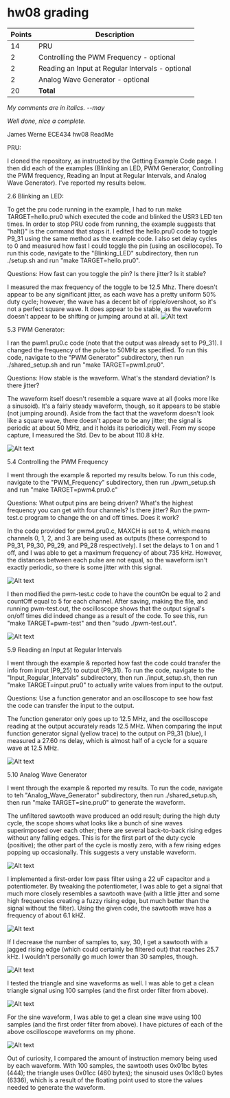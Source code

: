 # hw08 grading

| Points      | Description |
| ----------- | ----------- |
| 14 | PRU
|  2 | Controlling the PWM Frequency - optional
|  2 | Reading an Input at Regular Intervals - optional
|  2 | Analog Wave Generator - optional
| 20 | **Total**

*My comments are in italics. --may*

*Well done, nice a complete.*


James Werne
ECE434
hw08 ReadMe

PRU:

I cloned the repository, as instructed by the Getting Example Code page. I then did each of the examples (Blinking an LED, PWM Generator, Controlling the PWM frequency, Reading an Input at Regular Intervals, and Analog Wave Generator). I've reported my results below.


2.6 Blinking an LED:

To get the pru code running in the example, I had to run make TARGET=hello.pru0 which executed the code and blinked the USR3 LED ten times. In order to stop PRU code from running, the example suggests that "halt()" is the command that stops it.
I edited the hello.pru0 code to toggle P9_31 using the same method as the example code. I also set delay cycles to 0 and measured how fast I could toggle the pin (using an oscillocope). To run this code, navigate to the "Blinking_LED" subdirectory, then run ./setup.sh and run "make TARGET=hello.pru0".


Questions: How fast can you toggle the pin? Is there jitter? Is it stable?

I measured the max frequency of the toggle to be 12.5 Mhz. There doesn't appear to be any significant jitter, as each wave has a pretty uniform 50% duty cycle; however, the wave has a decent bit of ripple/overshoot, so it's not a perfect square wave. It does appear to be stable, as the waveform doesn't appear to be shifting or jumping around at all.
![Alt text](hw08_Blinking_LED.jpg?raw=true "Title")


5.3 PWM Generator:

I ran the pwm1.pru0.c code (note that the output was already set to P9_31). I changed the frequency of the pulse to 50MHz as specified. To run this code, navigate to the "PWM Generator" subdirectory, then run ./shared_setup.sh and run "make TARGET=pwm1.pru0".

Questions: How stable is the waveform. What's the standard deviation? Is there jitter?

The waveform itself doesn't resemble a square wave at all (looks more like a sinusoid). It's a fairly steady waveform, though, so it appears to be stable (not jumping around). Aside from the fact that the waveform doesn't look like a square wave, there doesn't appear to be any jitter; the signal is periodic at about 50 MHz, and it holds its periodicity well.
From my scope capture, I measured the Std. Dev to be about 110.8 kHz.

![Alt text](hw08_PWM_Generator.jpg?raw=true "Title")



5.4 Controlling the PWM Frequency

I went through the example & reported my results below. To run this code, navigate to the "PWM_Frequency" subdirectory, then run ./pwm_setup.sh and run "make TARGET=pwm4.pru0.c"

Questions: What output pins are being driven? What's the highest frequency you can get with four channels? Is there jitter? Run the pwm-test.c program to change the on and off times. Does it work?

In the code provided for pwm4.pru0.c, MAXCH is set to 4, which means channels 0, 1, 2, and 3 are being used as outputs (these correspond to P9_31, P9_30, P9_29, and P9_28 respectively). I set the delays to 1 on and 1 off, and I was able to get a maximum frequency of about 735 kHz. However, the distances between each pulse are not equal, so the waveform isn't exactly periodic, so there is some jitter with this signal.

![Alt text](hw08_PWM_MaxFreq.jpg?raw=true "Title")

I then modified the pwm-test.c code to have the countOn be equal to 2 and countOff equal to 5 for each channel. After saving, making the file, and running pwm-test.out, the oscilloscope shows that the output signal's on/off times did indeed change as a result of the code. To see this, run "make TARGET=pwm-test" and then "sudo ./pwm-test.out".

![Alt text](hw08_PWM_Test.jpg?raw=true "Title")


5.9 Reading an Input at Regular Intervals

I went through the example & reported how fast the code could transfer the info from input (P9_25) to output (P9_31). To run the code, navigate to the "Input_Regular_Intervals" subdirectory, then run ./input_setup.sh, then run "make TARGET=input.pru0" to actually write values from input to the output.

Questions: Use a function generator and an oscilloscope to see how fast the code can transfer the input to the output. 

The function generator only goes up to 12.5 MHz, and the oscilloscope reading at the output accurately reads 12.5 MHz. When comparing the input function generator signal (yellow trace) to the output on P9_31 (blue), I measured a 27.60 ns delay, which is almost half of a cycle for a square wave at 12.5 MHz.

![Alt text](hw08_Input_Intervals_1.jpg?raw=true "Title")



5.10 Analog Wave Generator

I went through the example & reported my results. To run the code, navigate to teh "Analog_Wave_Generator" subdirectory, then run ./shared_setup.sh, then run "make TARGET=sine.pru0" to generate the waveform. 


The unfiltered sawtooth wave produced an odd result; during the high duty cycle, the scope shows what looks like a bunch of sine waves superimposed over each other; there are several back-to-back rising edges without any falling edges. This is for the first part of the duty cycle (positive); the other part of the cycle is mostly zero, with a few rising edges popping up occasionally. This suggests a very unstable waveform.

![Alt text](hw08_Sawtooth_Unfiltered.jpg?raw=true "Title")


I implemented a first-order low pass filter using a 22 uF capacitor and a potentiometer. By tweaking the potentiometer, I was able to get a signal that much more closely resembles a sawtooth wave (with a little jitter and some high frequencies creating a fuzzy rising edge, but much better than the signal without the filter). Using the given code, the sawtooth wave has a frequency of about 6.1 kHZ.

![Alt text](hw08_Sawtooth_Filtered_Clean.jpg?raw=true "Title")

If I decrease the number of samples to, say, 30, I get a sawtooth with a jagged rising edge (which could certainly be filtered out) that reaches 25.7 kHz. I wouldn't personally go much lower than 30 samples, though.

![Alt text](hw08_Sawtooth_Filtered.jpg?raw=true "Title")


I tested the triangle and sine waveforms as well. I was able to get a clean triangle signal using 100 samples (and the first order filter from above).

![Alt text](hw08_Triangle_Filtered_1.jpg?raw=true "Title")

For the sine waveform, I was able to get a clean sine wave using 100 samples (and the first order filter from above). I have pictures of each of the above oscilloscope waveforms on my phone.

![Alt text](hw08_Sine_Filtered.jpg?raw=true "Title")

Out of curiosity, I compared the amount of instruction memory being used by each waveform. With 100 samples, the sawtooth uses 0x01bc bytes (444); the triangle uses 0x01cc (460 bytes); the sinusoid uses 0x18c0 bytes (6336), which is a result of the floating point used to store the values needed to generate the waveform.
